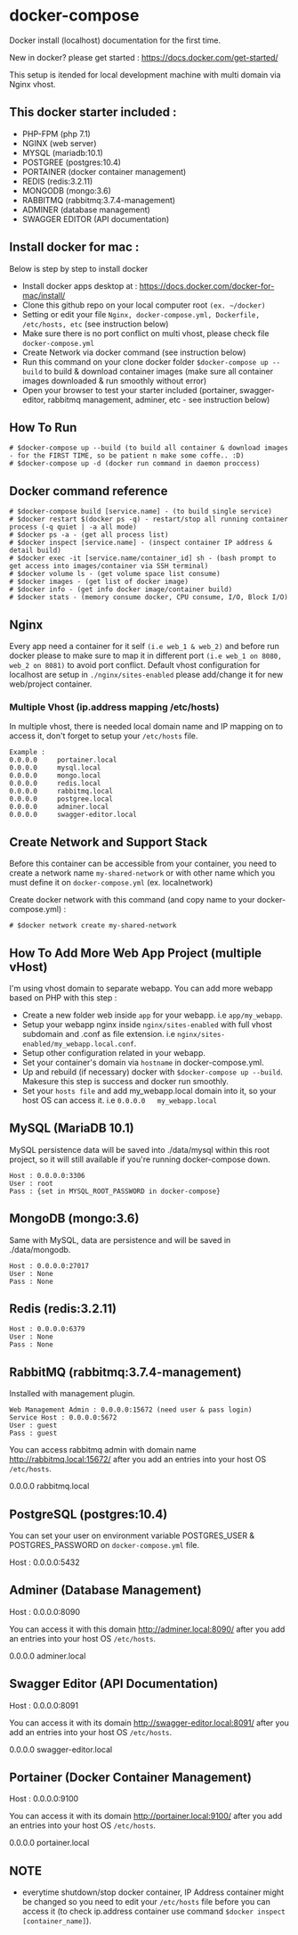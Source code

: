 # docker-compose

Docker install (localhost) documentation for the first time.

New in docker? please get started : https://docs.docker.com/get-started/

This setup is itended for local development machine with multi domain via Nginx vhost.

## This docker starter included :
* PHP-FPM (php 7.1)
* NGINX (web server)
* MYSQL (mariadb:10.1)
* POSTGREE (postgres:10.4)
* PORTAINER (docker container management)
* REDIS (redis:3.2.11)
* MONGODB (mongo:3.6)
* RABBITMQ (rabbitmq:3.7.4-management)
* ADMINER (database management)
* SWAGGER EDITOR (API documentation)

## Install docker for mac :

Below is step by step to install docker
* Install docker apps desktop at : https://docs.docker.com/docker-for-mac/install/
* Clone this github repo on your local computer root ```(ex. ~/docker)```
* Setting or edit your file ```Nginx, docker-compose.yml, Dockerfile, /etc/hosts, etc``` (see instruction below)
* Make sure there is no port conflict on multi vhost, please check file ```docker-compose.yml```
* Create Network via docker command (see instruction below)
* Run this command on your clone docker folder ```$docker-compose up --build``` to build & download container images (make sure all container images downloaded & run smoothly without error)
* Open your browser to test your starter included (portainer, swagger-editor, rabbitmq management, adminer, etc - see instruction below)

## How To Run

```
# $docker-compose up --build (to build all container & download images - for the FIRST TIME, so be patient n make some coffe.. :D)
# $docker-compose up -d (docker run command in daemon proccess)
```

## Docker command reference

```
# $docker-compose build [service.name] - (to build single service)
# $docker restart $(docker ps -q) - restart/stop all running container process (-q quiet | -a all mode)
# $docker ps -a - (get all process list)
# $docker inspect [service.name] - (inspect container IP address & detail build)
# $docker exec -it [service.name/container_id] sh - (bash prompt to get access into images/container via SSH terminal)
# $docker volume ls - (get volume space list consume)
# $docker images - (get list of docker image)
# $docker info - (get info docker image/container build)
# $docker stats - (memory consume docker, CPU consume, I/O, Block I/O)
```

## Nginx

Every app need a container for it self ```(i.e web_1 & web_2)``` and before run docker please to make sure to map it in different port ```(i.e web_1 on 8080, web_2 on 8081)``` to avoid port conflict. Default vhost configuration for localhost are setup in ```./nginx/sites-enabled``` please add/change it for new web/project container.

### Multiple Vhost (ip.address mapping /etc/hosts)

In multiple vhost, there is needed local domain name and IP mapping on to access it, don't forget to setup your ```/etc/hosts``` file.

```
Example :
0.0.0.0     portainer.local
0.0.0.0     mysql.local
0.0.0.0     mongo.local
0.0.0.0     redis.local
0.0.0.0     rabbitmq.local
0.0.0.0     postgree.local
0.0.0.0     adminer.local
0.0.0.0     swagger-editor.local
```

## Create Network and Support Stack

Before this container can be accessible from your container, you need to create a network name ```my-shared-network``` or with other name which you must define it on ```docker-compose.yml``` (ex. localnetwork)

Create docker network with this command (and copy name to your docker-compose.yml) :

```
# $docker network create my-shared-network
```

## How To Add More Web App Project (multiple vHost)

I'm using vhost domain to separate webapp. You can add more webapp based on PHP with this step :
* Create a new folder web inside ```app``` for your webapp. i.e ```app/my_webapp```.
* Setup your webapp nginx inside ```nginx/sites-enabled``` with full vhost subdomain and .conf as file extension. i.e ```nginx/sites-enabled/my_webapp.local.conf```.
* Setup other configuration related in your webapp.
* Set your container's domain via ```hostname``` in docker-compose.yml.
* Up and rebuild (if necessary) docker with ```$docker-compose up --build```. Makesure this step is success and docker run smoothly.
* Set your ```hosts file``` and add my_webapp.local domain into it, so your host OS can access it. i.e ```0.0.0.0	my_webapp.local```

## MySQL (MariaDB 10.1)

MySQL persistence data will be saved into ./data/mysql within this root project, so it will still available if you're running docker-compose down.

```
Host : 0.0.0.0:3306
User : root
Pass : {set in MYSQL_ROOT_PASSWORD in docker-compose}
```

## MongoDB (mongo:3.6)

Same with MySQL, data are persistence and will be saved in ./data/mongodb.

```
Host : 0.0.0.0:27017
User : None
Pass : None
```

## Redis (redis:3.2.11)

```
Host : 0.0.0.0:6379
User : None
Pass : None
```

## RabbitMQ (rabbitmq:3.7.4-management)

Installed with management plugin.

```
Web Management Admin : 0.0.0.0:15672 (need user & pass login)
Service Host : 0.0.0.0:5672
User : guest
Pass : guest
```

You can access rabbitmq admin with domain name http://rabbitmq.local:15672/ after you add an entries into your host OS ```/etc/hosts```.

0.0.0.0	rabbitmq.local

## PostgreSQL (postgres:10.4)

You can set your user on environment variable POSTGRES_USER & POSTGRES_PASSWORD on ```docker-compose.yml``` file.

Host : 0.0.0.0:5432

## Adminer (Database Management)

Host : 0.0.0.0:8090

You can access it with this domain http://adminer.local:8090/ after you add an entries into your host OS ```/etc/hosts```.

0.0.0.0	adminer.local

## Swagger Editor (API Documentation)

Host : 0.0.0.0:8091

You can access it with its domain http://swagger-editor.local:8091/ after you add an entries into your host OS ```/etc/hosts```.

0.0.0.0	swagger-editor.local

## Portainer (Docker Container Management)

Host : 0.0.0.0:9100

You can access it with its domain http://portainer.local:9100/ after you add an entries into your host OS ```/etc/hosts```.

0.0.0.0	portainer.local


## NOTE
* everytime shutdown/stop docker container, IP Address container might be changed so you need to edit your ```/etc/hosts``` file before you can access it (to check ip.address container use command ```$docker inspect [container_name]```).

